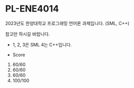 # PL-ENE4014
2023년도 한양대학교 프로그래밍 언어론 과제입니다. (SML, C++)

참고만 하시길 바랍니다.

- 1, 2, 3은 SML 4는 C++입니다.

* Score
1. 60/60
2. 60/60
3. 60/60
4. 100/100
